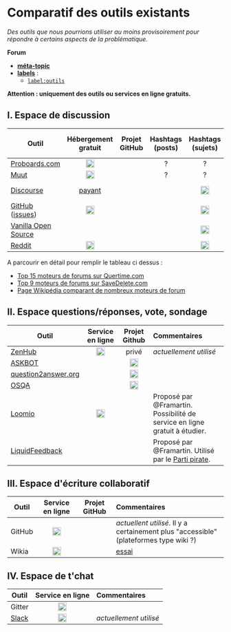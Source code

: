 Comparatif des outils existants
===============================

*Des outils que nous pourrions utiliser au moins provisoirement pour répondre à certains aspects de la problématique.*

**Forum**
- [**méta-topic**](https://github.com/sveinburne/lets-play-science/issues/42)
- [**labels**](https://github.com/sveinburne/lets-play-science/issues/39) :
    - [`label:outils`](https://github.com/sveinburne/lets-play-science/issues?utf8=%E2%9C%93&q=label%3Aoutils+)

**Attention : uniquement des outils ou services en ligne gratuits.**

I. Espace de discussion
-----------------------

| Outil | Hébergement gratuit | Projet GitHub | Hashtags (posts) | Hashtags (sujets) | Arborescence | Vote par catégorie (posts) |
|----------------------------------------------|:------------------:|:-------------:|:----------------:|:----------------:|:---------------------------:|:--------------------------:|
| [Proboards.com](https://www.proboards.com)      | <img class="emoji" title=":white_check_mark:" alt=":white_check_mark:" src="https://assets-cdn.github.com/images/icons/emoji/unicode/2705.png" height="20" width="20" align="absmiddle" /> | | ?| ?| ?| ?|
| [Muut](https://muut.com)                       | <img class="emoji" title=":white_check_mark:" alt=":white_check_mark:" src="https://assets-cdn.github.com/images/icons/emoji/unicode/2705.png" height="20" width="20" align="absmiddle" /> | | ?| ?| ?| ?|
| [Discourse](http://www.discourse.org)                       | [payant](https://meta.discourse.org/t/free-hosted-option/9621) | | | <img class="emoji" title=":white_check_mark:" alt=":white_check_mark:" src="https://assets-cdn.github.com/images/icons/emoji/unicode/2705.png" height="20" width="20" align="absmiddle" /> |  | "like" simple |
| [GitHub](http://github.com/) ([issues](https://github.com/sveinburne/lets-play-science/issues))                     | <img class="emoji" title=":white_check_mark:" alt=":white_check_mark:" src="https://assets-cdn.github.com/images/icons/emoji/unicode/2705.png" height="20" width="20" align="absmiddle" /> | | | <img class="emoji" title=":white_check_mark:" alt=":white_check_mark:" src="https://assets-cdn.github.com/images/icons/emoji/unicode/2705.png" height="20" width="20" align="absmiddle" /> |  | "+1" ZenHub |
| [Vanilla Open Source](http://vanillaforums.org/)  | | | | <img class="emoji" title=":white_check_mark:" alt=":white_check_mark:" src="https://assets-cdn.github.com/images/icons/emoji/unicode/2705.png" height="20" width="20" align="absmiddle" /> |  | <img class="emoji" title=":white_check_mark:" alt=":white_check_mark:" src="https://assets-cdn.github.com/images/icons/emoji/unicode/2705.png" height="20" width="20" align="absmiddle" /> |
| [Reddit](http://reddit.com/)  | <img class="emoji" title=":white_check_mark:" alt=":white_check_mark:" src="https://assets-cdn.github.com/images/icons/emoji/unicode/2705.png" height="20" width="20" align="absmiddle" /> | |  | <img class="emoji" title=":white_check_mark:" alt=":white_check_mark:" src="https://assets-cdn.github.com/images/icons/emoji/unicode/2705.png" height="20" width="20" align="absmiddle" /> | <img class="emoji" title=":white_check_mark:" alt=":white_check_mark:" src="https://assets-cdn.github.com/images/icons/emoji/unicode/2705.png" height="20" width="20" align="absmiddle" /> |  |
A parcourir en détail pour remplir le tableau ci dessus :

* [Top 15 moteurs de forums sur Quertime.com](http://www.quertime.com/article/15-best-online-forum-platforms-software-free-and-paid/)
* [Top 9 moteurs de forums sur SaveDelete.com](http://savedelete.com/software/best-forum-software-free-and-paid/14592/)
* [Page Wikipédia comparant de nombreux moteurs de forum](https://en.m.wikipedia.org/wiki/Comparison_of_Internet_forum_software)

II. Espace questions/réponses, vote, sondage
--------------------------------------------

| Outil                        |  Service en ligne        | Projet Github | Commentaires |
|------------------------------|:------------------------:|:--------------------:|:--------------------|
| [ZenHub](https://www.zenhub.io/) | <img class="emoji" title=":white_check_mark:" alt=":white_check_mark:" src="https://assets-cdn.github.com/images/icons/emoji/unicode/2705.png" height="20" width="20" align="absmiddle" /> | privé | *actuellement utilisé* |
| [ASKBOT](https://askbot.com) |                          | <img class="emoji" title=":white_check_mark:" alt=":white_check_mark:" src="https://assets-cdn.github.com/images/icons/emoji/unicode/2705.png" height="20" width="20" align="absmiddle" />| |
| [question2answer.org](http://www.question2answer.org) | | <img class="emoji" title=":white_check_mark:" alt=":white_check_mark:" src="https://assets-cdn.github.com/images/icons/emoji/unicode/2705.png" height="20" width="20" align="absmiddle" />| |
| [OSQA](http://www.osqa.net)  |                          | <img class="emoji" title=":white_check_mark:" alt=":white_check_mark:" src="https://assets-cdn.github.com/images/icons/emoji/unicode/2705.png" height="20" width="20" align="absmiddle" />| |
| [Loomio](https://www.loomio.org/)  | <img class="emoji" title=":white_check_mark:" alt=":white_check_mark:" src="https://assets-cdn.github.com/images/icons/emoji/unicode/2705.png" height="20" width="20" align="absmiddle" />  | | Proposé par @Framartin. Possibilité de service en ligne gratuit à étudier. |
| [LiquidFeedback](http://liquidfeedback.org/)  |    |   | Proposé par @Framartin. Utilisé par le [Parti pirate](http://www.partipirate.fr/LiquidFeedback-217). |

III. Espace d'écriture collaboratif
-----------------------------------

| Outil  |  Service en ligne   | Projet GitHub | Commentaires |
|----------------------------------------------|:--------------------:|:-------------:|:-----------|
| GitHub | <img class="emoji" title=":white_check_mark:" alt=":white_check_mark:" src="https://assets-cdn.github.com/images/icons/emoji/unicode/2705.png" height="20" width="20" align="absmiddle" />  |               | *actuellent utilisé*. Il y a certainement plus "accessible" (plateformes type wiki ?) |
| Wikia | <img class="emoji" title=":white_check_mark:" alt=":white_check_mark:" src="https://assets-cdn.github.com/images/icons/emoji/unicode/2705.png" height="20" width="20" align="absmiddle" />  |               | [essai](http://fr.dirtylab.wikia.com/) |


IV. Espace de t'chat
--------------------

| Outil  |  Service en ligne   | Commentaires |
|--------|:--------------------:|:-----------|
| Gitter | <img class="emoji" title=":white_check_mark:" alt=":white_check_mark:" src="https://assets-cdn.github.com/images/icons/emoji/unicode/2705.png" height="20" width="20" align="absmiddle" /> |  |
| [Slack](https://slack.com/) | <img class="emoji" title=":white_check_mark:" alt=":white_check_mark:" src="https://assets-cdn.github.com/images/icons/emoji/unicode/2705.png" height="20" width="20" align="absmiddle" />  | *actuellement utilisé* |
